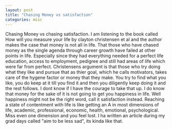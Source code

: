 ```yaml
---
layout: post
title: "Chasing Money vs satisfaction"
categories: misc
---
```


Chasing Money vs chasing satisfaction. I am listening to the book called How will you measure your life by clayton christensen et al and the author makes the case that money is not all in life. That those who have chased money as the single agenda through career growth have failed at other points in life. Especially since they had everything needed for a perfect life education, access to employment, pedigree and still had areas of life which were far from perfect. Christensens argument is that those who try doing what they like and pursue that as thier goal, which he calls motivators, takes care of the hygene factor or money that they make. You try to find what you like, you do keep at it till you find it and then you diligently keep doing it and the rest follows. I dont know if I have the courage to take that up. I do know that money for the sake of it is not going to get you happiness in life.  Well happiness might not be the right word, call it satisfaction instead. Reaching a state of contentment with life is like getting an A in most dimensions of life, academic, professional, economic, health, emotional, psychological. Miss even one dimension and you feel lost. I ha written an article during my grad days called "aim to be less sad", its kinda like that.


